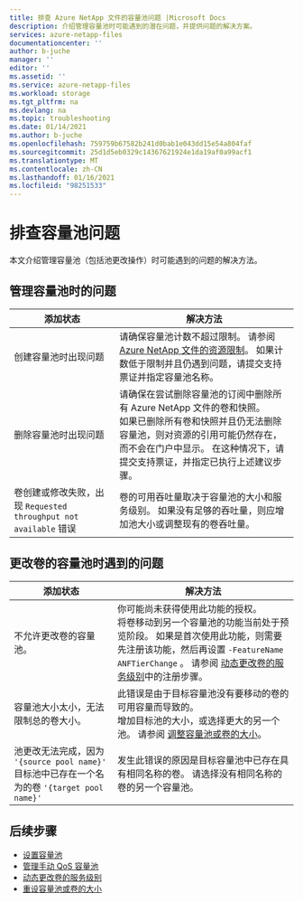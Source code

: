 ```yaml
---
title: 排查 Azure NetApp 文件的容量池问题 |Microsoft Docs
description: 介绍管理容量池时可能遇到的潜在问题，并提供问题的解决方案。
services: azure-netapp-files
documentationcenter: ''
author: b-juche
manager: ''
editor: ''
ms.assetid: ''
ms.service: azure-netapp-files
ms.workload: storage
ms.tgt_pltfrm: na
ms.devlang: na
ms.topic: troubleshooting
ms.date: 01/14/2021
ms.author: b-juche
ms.openlocfilehash: 759759b67582b241d0bab1e043dd15e54a804faf
ms.sourcegitcommit: 25d1d5eb0329c14367621924e1da19af0a99acf1
ms.translationtype: MT
ms.contentlocale: zh-CN
ms.lasthandoff: 01/16/2021
ms.locfileid: "98251533"
---
```

# <a name="troubleshoot-capacity-pool-issues"></a>排查容量池问题

本文介绍管理容量池（包括池更改操作）时可能遇到的问题的解决方法。 

## <a name="issues-managing-a-capacity-pool"></a>管理容量池时的问题 

|     添加状态    |     解决方法    |
|-|-|
| 创建容量池时出现问题 |  请确保容量池计数不超过限制。 请参阅 [Azure NetApp 文件的资源限制](azure-netapp-files-resource-limits.md)。  如果计数低于限制并且仍遇到问题，请提交支持票证并指定容量池名称。 |
| 删除容量池时出现问题  |  请确保在尝试删除容量池的订阅中删除所有 Azure NetApp 文件的卷和快照。 <br> 如果已删除所有卷和快照并且仍无法删除容量池，则对资源的引用可能仍然存在，而不会在门户中显示。 在这种情况下，请提交支持票证，并指定已执行上述建议步骤。 |
| 卷创建或修改失败，出现 `Requested throughput not available` 错误 | 卷的可用吞吐量取决于容量池的大小和服务级别。 如果没有足够的吞吐量，则应增加池大小或调整现有的卷吞吐量。 | 

## <a name="issues-when-changing-the-capacity-pool-of-a-volume"></a>更改卷的容量池时遇到的问题 

|     添加状态    |     解决方法    |
|-|-|
| 不允许更改卷的容量池。 | 你可能尚未获得使用此功能的授权。 <br> 将卷移动到另一个容量池的功能当前处于预览阶段。 如果是首次使用此功能，则需要先注册该功能，然后再设置 `-FeatureName ANFTierChange` 。 请参阅 [动态更改卷的服务级别](dynamic-change-volume-service-level.md)中的注册步骤。 |
| 容量池大小太小，无法限制总的卷大小。 |  此错误是由于目标容量池没有要移动的卷的可用容量而导致的。  <br> 增加目标池的大小，或选择更大的另一个池。  请参阅 [调整容量池或卷的大小](azure-netapp-files-resize-capacity-pools-or-volumes.md)。   |
|  池更改无法完成，因为 `'{source pool name}'` 目标池中已存在一个名为的卷 `'{target pool name}'` | 发生此错误的原因是目标容量池中已存在具有相同名称的卷。  请选择没有相同名称的卷的另一个容量池。   | 

## <a name="next-steps"></a>后续步骤  

* [设置容量池](azure-netapp-files-set-up-capacity-pool.md)
* [管理手动 QoS 容量池](manage-manual-qos-capacity-pool.md)
* [动态更改卷的服务级别](dynamic-change-volume-service-level.md)
* [重设容量池或卷的大小](azure-netapp-files-resize-capacity-pools-or-volumes.md)
